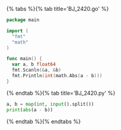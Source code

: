 {% tabs %}{% tab title='BJ_2420.go' %}

```go
package main

import (
  "fmt"
  "math"
)

func main() {
  var a, b float64
  fmt.Scanln(&a, &b)
  fmt.Println(int(math.Abs(a - b)))
}
```

{% endtab %}{% tab title='BJ_2420.py' %}

```py
a, b = map(int, input().split())
print(abs(a - b))
```

{% endtab %}{% endtabs %}
